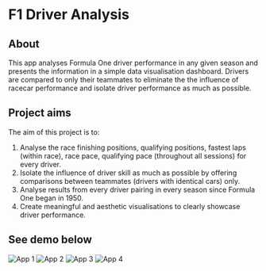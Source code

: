 # F1 Driver Analysis
## About
This app analyses Formula One driver performance in any given season and presents the information in a simple data visualisation dashboard. Drivers are compared to only their teammates to eliminate the the influence of racecar performance and isolate driver performance as much as possible.
## Project aims
The aim of this project is to:
1. Analyse the race finishing positions, qualifying positions, fastest laps (within race), race pace, qualifying pace (throughout all sessions) for every driver.
2. Isolate the influence of driver skill as much as possible by offering comparisons between teammates (drivers with identical cars) only.
3. Analyse results from every driver pairing in every season since Formula One began in 1950.
4. Create meaningful and aesthetic visualisations to clearly showcase driver performance.
## See demo below
![App 1](https://github.com/dannyburrowes/Formula-One-Driver-Analysis/assets/130167847/e6d4de64-f099-42f3-9664-dff20e64a24d)
![App 2](https://github.com/dannyburrowes/Formula-One-Driver-Analysis/assets/130167847/8cc9227b-5ee1-43bd-b25a-406349aa141e)
![App 3](https://github.com/dannyburrowes/Formula-One-Driver-Analysis/assets/130167847/952c11be-028f-436a-abc6-072b2865eb08)
![App 4](https://github.com/dannyburrowes/Formula-One-Driver-Analysis/assets/130167847/61ec3a79-1b87-413f-86bf-e508b1a78d1a)
